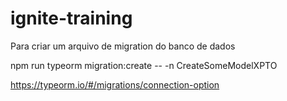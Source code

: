 # ignite-training

Para criar um arquivo de migration do banco de dados

npm run typeorm migration:create -- -n CreateSomeModelXPTO

https://typeorm.io/#/migrations/connection-option